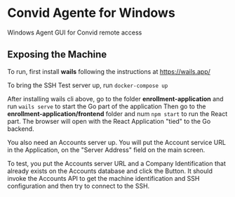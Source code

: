 # Convid Agente for Windows

Windows Agent GUI for Convid remote access

## Exposing the Machine

To run, first install **wails** following the instructions at https://wails.app/

To bring the SSH Test server up, run `docker-compose up`

After installing wails cli above, go to the folder **enrollment-application** and run `wails serve` to start the Go part of the application
Then go to the **enrollment-application/frontend** folder and num `npm start` to run the React part.
The browser will open with the React Application "tied" to the Go backend.

You also need an Accounts server up. You will put the Account service URL in the Application, on the "Server Address" field on the main screen.

To test, you put the Accounts server URL and a Company Identification that already exists on the Accounts database and click the Button. It should invoke the Accounts API to get the machine identification and SSH configuration and then try to connect to the SSH.



